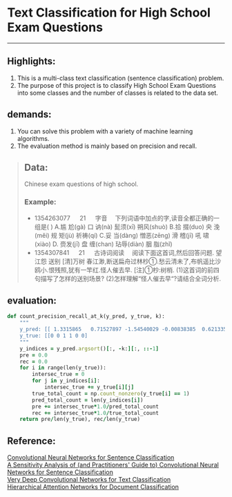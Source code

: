# Text Classification for High School Exam Questions
---

## Highlights:
1. This is a multi-class text classification (sentence classification) problem.
2. The purpose of this project is to classify High School Exam Questions into some classes and the number of classes is related to the data set.

## demands:
1. You can solve this problem with a variety of machine learning algorithms.
2. The evaluation method is mainly based on precision and recall.


> ## Data:
> Chinese exam questions of high school.
> 
> ### Example:
> * 1354263077  　  21   　 字音　    下列词语中加点的字,读音全都正确的一组是( ) A.尴 尬(ɡà) 口 讷(nà) 髭须(xī) 朔风(shuò) B.拾 掇(duo) 央 浼(měi) 规 矩(jù) 祈祷(qí) C.妥 当(dànɡ) 憎恶(zēnɡ) 滑 稽(jī) 吼 啸(xiào) D. 赍发(jī) 盘 缠(chan) 玷辱(diàn) 胭 脂(zhǐ)
> * 1354307841  　  21 　   古诗词阅读　    阅读下面这首词,然后回答问题. 望江怨 送别 [清]万树 春江渺,断送扁舟过林杪①.愁云清未了,布帆遥比沙鸥小.恨残照,犹有一竿红.怪人催去早. [注]①杪:树梢. (1)这首词的前四句描写了怎样的送别场景? (2)怎样理解“怪人催去早“?请结合全词分析.

## evaluation:
```ruby
def count_precision_recall_at_k(y_pred, y_true, k):
    """
    y_pred: [[ 1.3315865   0.71527897 -1.54540029 -0.00838385  0.62133597 -0.72008556]]
    y_true: [[0 0 1 1 0 0]
    """
    y_indices = y_pred.argsort()[:, -k:][:, ::-1]
    pre = 0.0
    rec = 0.0
    for i in range(len(y_true)):
        intersec_true = 0
        for j in y_indices[i]:
            intersec_true += y_true[i][j]
        true_total_count = np.count_nonzero(y_true[i] == 1)
        pred_total_count = len(y_indices[i])
        pre += intersec_true*1.0/pred_total_count
        rec += intersec_true*1.0/true_total_count
    return pre/len(y_true), rec/len(y_true)
```



## Reference:
[Convolutional Neural Networks for Sentence Classification](https://arxiv.org/abs/1408.5882)</br>
[A Sensitivity Analysis of (and Practitioners' Guide to) Convolutional Neural Networks for Sentence Classification](https://arxiv.org/abs/1510.03820)</br>
[Very Deep Convolutional Networks for Text Classification](https://arxiv.org/abs/1606.01781)</br>
[Hierarchical Attention Networks for Document Classification](http://www.aclweb.org/anthology/N16-1174)

